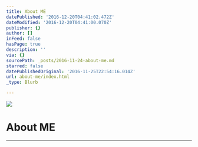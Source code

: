 ```yaml
---
title: About ME
datePublished: '2016-12-20T04:41:02.472Z'
dateModified: '2016-12-20T04:41:00.070Z'
publisher: {}
author: []
inFeed: false
hasPage: true
description: ''
via: {}
sourcePath: _posts/2016-11-24-about-me.md
starred: false
datePublishedOriginal: '2016-11-25T22:54:16.014Z'
url: about-me/index.html
_type: Blurb

---
```

![](https://the-grid-user-content.s3-us-west-2.amazonaws.com/1967e4b0-429c-4ed8-aea6-b9011b73d683.jpg)

# About ME

---